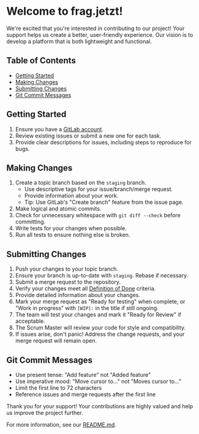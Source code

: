 # Welcome to frag.jetzt!

We're excited that you're interested in contributing to our project! Your support helps us create a better, user-friendly experience. Our vision is to develop a platform that is both lightweight and functional.

## Table of Contents

- [Getting Started](#getting-started)
- [Making Changes](#making-changes)
- [Submitting Changes](#submitting-changes)
- [Git Commit Messages](#git-commit-messages)

## Getting Started

1. Ensure you have a [GitLab account](https://gitlab.arsnova.eu/).
2. Review existing issues or submit a new one for each task.
3. Provide clear descriptions for issues, including steps to reproduce for bugs.

## Making Changes

1. Create a topic branch based on the `staging` branch.
   - Use descriptive tags for your issue/branch/merge request.
   - Provide information about your work.
   - Tip: Use GitLab's "Create branch" feature from the issue page.
2. Make logical and atomic commits.
3. Check for unnecessary whitespace with `git diff --check` before committing.
4. Write tests for your changes when possible.
5. Run all tests to ensure nothing else is broken.

## Submitting Changes

1. Push your changes to your topic branch.
2. Ensure your branch is up-to-date with `staging`. Rebase if necessary.
3. Submit a merge request to the repository.
4. Verify your changes meet all [Definition of Done](DoD.md) criteria.
5. Provide detailed information about your changes.
6. Mark your merge request as "Ready for testing" when complete, or "Work in progress" with `[WIP]:` in the title if still ongoing.
7. The team will test your changes and mark it "Ready for Review" if acceptable.
8. The Scrum Master will review your code for style and compatibility.
9. If issues arise, don't panic! Address the change requests, and your merge request will remain open.

## Git Commit Messages

- Use present tense: "Add feature" not "Added feature"
- Use imperative mood: "Move cursor to..." not "Moves cursor to..."
- Limit the first line to 72 characters
- Reference issues and merge requests after the first line

Thank you for your support! Your contributions are highly valued and help us improve the project further.

For more information, see our [README.md](README.md).
